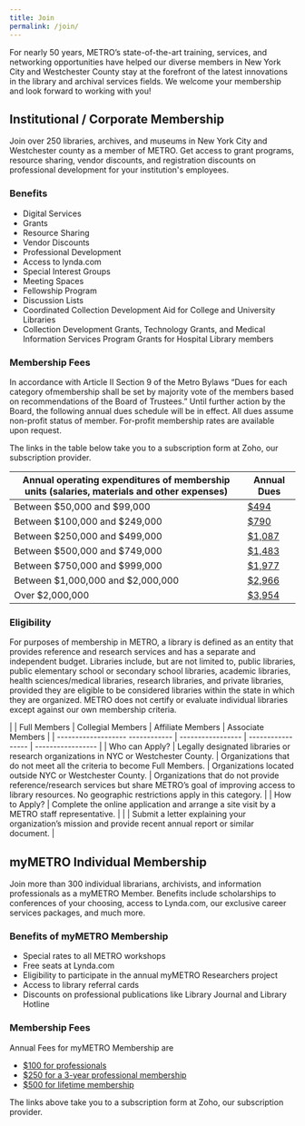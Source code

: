 ```yaml
---
title: Join
permalink: /join/
---
```


For nearly 50 years, METRO’s state-of-the-art training, services, and networking opportunities have helped our diverse members in New York City and Westchester County stay at the forefront of the latest innovations in the library and archival services fields. We welcome your membership and look forward to working with you!

## Institutional / Corporate Membership

Join over 250 libraries, archives, and museums in New York City and Westchester county as a member of METRO. Get access to grant programs, resource sharing, vendor discounts, and registration discounts on professional development for your institution's employees.

### Benefits

* Digital Services
* Grants
* Resource Sharing
* Vendor Discounts
* Professional Development
* Access to lynda.com
* Special Interest Groups
* Meeting Spaces
* Fellowship Program
* Discussion Lists
* Coordinated Collection Development Aid for College and University Libraries
* Collection Development Grants, Technology Grants, and Medical Information Services Program Grants for Hospital Library members


### Membership Fees

In accordance with Article II Section 9 of the Metro Bylaws “Dues for each category ofmembership shall be set by majority vote of the members based on recommendations of the Board of Trustees.” Until further action by the Board, the following annual dues schedule will be in effect. All dues assume non-profit status of member. For-profit membership rates are available upon request. 

The links in the table below take you to a subscription form at Zoho, our subscription provider.

|  Annual operating expenditures of membership units (salaries, materials and other expenses)  |  Annual Dues                | 
|  ------------------------------------------  |  ----------------------  | 
|  Between $50,000 and $99,000     | [$494](https://subscriptions.zoho.com/subscribe/de50ca02d6dbffb85eeac4f2336c4c166a2bba0f6b053217afe8ded60e8a6aa6/institution50to99)            | 
|    Between $100,000 and $249,000     |  [$790](https://subscriptions.zoho.com/subscribe/de50ca02d6dbffb85eeac4f2336c4c166a2bba0f6b053217afe8ded60e8a6aa6/institution100000to249000)            | 
|  Between $250,000 and $499,000     |  [$1,087](https://subscriptions.zoho.com/subscribe/de50ca02d6dbffb85eeac4f2336c4c166a2bba0f6b053217afe8ded60e8a6aa6/institution100000to249000)            | 
|  Between $500,000 and $749,000    |  [$1,483](https://subscriptions.zoho.com/subscribe/de50ca02d6dbffb85eeac4f2336c4c166a2bba0f6b053217afe8ded60e8a6aa6/institution750k-999k)            | 
|  Between $750,000 and $999,000      |  [$1,977](https://subscriptions.zoho.com/subscribe/de50ca02d6dbffb85eeac4f2336c4c166a2bba0f6b053217afe8ded60e8a6aa6/institution1m-2m)            | 
|  Between $1,000,000 and $2,000,000 |  [$2,966](https://subscriptions.zoho.com/subscribe/de50ca02d6dbffb85eeac4f2336c4c166a2bba0f6b053217afe8ded60e8a6aa6/institution1m-2m)            | 
|   Over $2,000,000                  |  [$3,954](https://subscriptions.zoho.com/subscribe/de50ca02d6dbffb85eeac4f2336c4c166a2bba0f6b053217afe8ded60e8a6aa6/institution2mplus)            | 

### Eligibility

For purposes of membership in METRO, a library is defined as an entity that provides reference and research services and has a separate and independent budget. Libraries include, but are not limited to, public libraries, public elementary school or secondary school libraries, academic libraries, health sciences/medical libraries, research libraries, and private libraries, provided they are eligible to be considered libraries within the state in which they are organized. METRO does not certify or evaluate individual libraries except against our own membership criteria.

|                       |  Full Members  |  Collegial Members  |  Affiliate Members  |  Associate Members  |
|  -------------------     ------------  |  -----------------  |  -----------------  |  -----------------  |
|  Who can Apply?       |  Legally designated libraries or research organizations in NYC or Westchester County.  |  Organizations that do not meet all the criteria to become Full Members.  |  Organizations located outside NYC or Westchester County.  |  Organizations that do not provide reference/research services but share METRO’s goal of improving access to library resources. No geographic restrictions apply in this category.  |
|  How to Apply?   |  Complete the online application and arrange a site visit by a METRO staff representative.               |                     |                     |   Submit a letter explaining your organization’s mission and provide recent annual report or similar document.  |


## myMETRO Individual Membership

Join more than 300 individual librarians, archivists, and information professionals as a myMETRO Member. Benefits include scholarships to conferences of your choosing, access to Lynda.com, our exclusive career services packages, and much more.

### Benefits of myMETRO Membership

* Special rates to all METRO workshops
* Free seats at Lynda.com
* Eligibility to participate in the annual myMETRO Researchers project
* Access to library referral cards
* Discounts on professional publications like Library Journal and Library Hotline

### Membership Fees

Annual Fees for myMETRO Membership are

* [$100 for professionals](https://subscriptions.zoho.com/subscribe/de50ca02d6dbffb85eeac4f2336c4c166a2bba0f6b053217afe8ded60e8a6aa6/individual1year)
* [$250 for a 3-year professional membership](https://subscriptions.zoho.com/subscribe/de50ca02d6dbffb85eeac4f2336c4c166a2bba0f6b053217afe8ded60e8a6aa6/individual3year)
* [$500 for lifetime membership](https://subscriptions.zoho.com/subscribe/de50ca02d6dbffb85eeac4f2336c4c166a2bba0f6b053217afe8ded60e8a6aa6/individuallifetime)

The links above take you to a subscription form at Zoho, our subscription provider.




